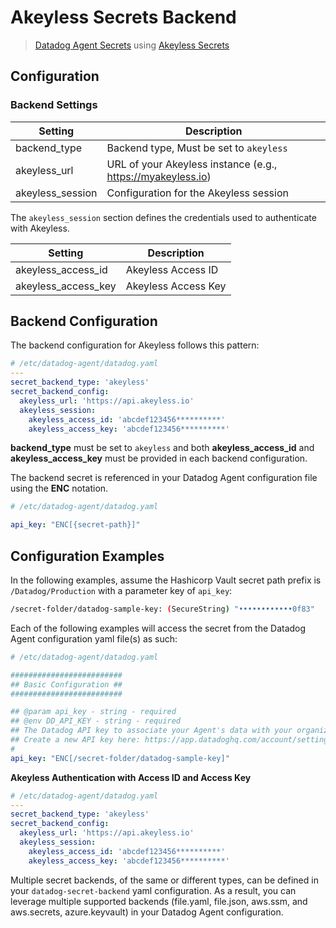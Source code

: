# Akeyless Secrets Backend

> [Datadog Agent Secrets](https://docs.datadoghq.com/agent/guide/secrets-management/?tab=linux) using [Akeyless Secrets](https://docs.akeyless.io/docs/static-secrets)

## Configuration

### Backend Settings

| Setting | Description                                  |
| --- |----------------------------------------------|
| backend_type | Backend type, Must be set to `akeyless`             |
| akeyless_url | URL of your Akeyless instance (e.g., https://myakeyless.io) |
|akeyless_session | 	Configuration for the Akeyless session                     |

The `akeyless_session` section defines the credentials used to authenticate with Akeyless.

| Setting | Description |
| --- | --- |
| akeyless_access_id | Akeyless Access ID |
| akeyless_access_key | Akeyless Access Key |

## Backend Configuration

The backend configuration for Akeyless follows this pattern:

```yaml
# /etc/datadog-agent/datadog.yaml
---
secret_backend_type: 'akeyless'
secret_backend_config:
  akeyless_url: 'https://api.akeyless.io'
  akeyless_session:
    akeyless_access_id: 'abcdef123456**********'
    akeyless_access_key: 'abcdef123456**********'
```

**backend_type** must be set to `akeyless` and both **akeyless_access_id** and **akeyless_access_key** must be provided in each backend configuration.

The backend secret is referenced in your Datadog Agent configuration file using the **ENC** notation.

```yaml
# /etc/datadog-agent/datadog.yaml

api_key: "ENC[{secret-path}]"

```

## Configuration Examples

In the following examples, assume the Hashicorp Vault secret path prefix is `/Datadog/Production` with a parameter key of `api_key`:

```sh
/secret-folder/datadog-sample-key: (SecureString) "••••••••••••0f83"
```

Each of the following examples will access the secret from the Datadog Agent configuration yaml file(s) as such:

```yaml
# /etc/datadog-agent/datadog.yaml

#########################
## Basic Configuration ##
#########################

## @param api_key - string - required
## @env DD_API_KEY - string - required
## The Datadog API key to associate your Agent's data with your organization.
## Create a new API key here: https://app.datadoghq.com/account/settings
#
api_key: "ENC[/secret-folder/datadog-sample-key]" 
```

**Akeyless Authentication with Access ID and Access Key**


```yaml
# /etc/datadog-agent/datadog.yaml
---
secret_backend_type: 'akeyless'
secret_backend_config:
  akeyless_url: 'https://api.akeyless.io'
  akeyless_session:
    akeyless_access_id: 'abcdef123456**********'
    akeyless_access_key: 'abcdef123456**********'
```

Multiple secret backends, of the same or different types, can be defined in your `datadog-secret-backend` yaml configuration. As a result, you can leverage multiple supported backends (file.yaml, file.json, aws.ssm, and aws.secrets, azure.keyvault) in your Datadog Agent configuration.
